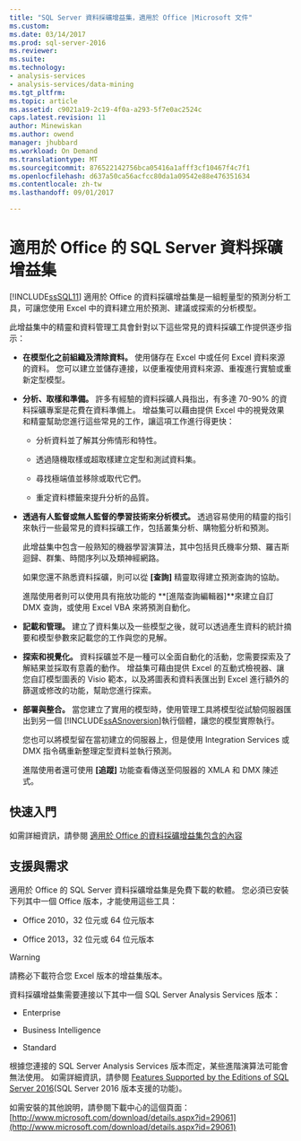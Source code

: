 ```yaml
---
title: "SQL Server 資料採礦增益集，適用於 Office |Microsoft 文件"
ms.custom: 
ms.date: 03/14/2017
ms.prod: sql-server-2016
ms.reviewer: 
ms.suite: 
ms.technology:
- analysis-services
- analysis-services/data-mining
ms.tgt_pltfrm: 
ms.topic: article
ms.assetid: c9021a19-2c19-4f0a-a293-5f7e0ac2524c
caps.latest.revision: 11
author: Minewiskan
ms.author: owend
manager: jhubbard
ms.workload: On Demand
ms.translationtype: MT
ms.sourcegitcommit: 876522142756bca05416a1afff3cf10467f4c7f1
ms.openlocfilehash: d637a50ca56acfcc80da1a09542e88e476351634
ms.contentlocale: zh-tw
ms.lasthandoff: 09/01/2017

---
```

# <a name="sql-server-data-mining-add-ins-for-office"></a>適用於 Office 的 SQL Server 資料採礦增益集
  [!INCLUDE[ssSQL11](../../includes/sssql11-md.md)] 適用於 Office 的資料採礦增益集是一組輕量型的預測分析工具，可讓您使用 Excel 中的資料建立用於預測、建議或探索的分析模型。  
  
 此增益集中的精靈和資料管理工具會針對以下這些常見的資料採礦工作提供逐步指示：  
  
-   **在模型化之前組織及清除資料。** 使用儲存在 Excel 中或任何 Excel 資料來源的資料。 您可以建立並儲存連接，以便重複使用資料來源、重複進行實驗或重新定型模型。  
  
-   **分析、取樣和準備。** 許多有經驗的資料採礦人員指出，有多達 70-90% 的資料採礦專案是花費在資料準備上。 增益集可以藉由提供 Excel 中的視覺效果和精靈幫助您進行這些常見的工作，讓這項工作進行得更快：  
  
    -   分析資料並了解其分佈情形和特性。  
  
    -   透過隨機取樣或超取樣建立定型和測試資料集。  
  
    -   尋找極端值並移除或取代它們。  
  
    -   重定資料標籤來提升分析的品質。  
  
-   **透過有人監督或無人監督的學習技術來分析模式。** 透過容易使用的精靈的指引來執行一些最常見的資料採礦工作，包括叢集分析、購物籃分析和預測。  
  
     此增益集中包含一般熟知的機器學習演算法，其中包括貝氏機率分類、羅吉斯迴歸、群集、時間序列以及類神經網路。  
  
     如果您還不熟悉資料採礦，則可以從 **[查詢]** 精靈取得建立預測查詢的協助。  
  
     進階使用者則可以使用具有拖放功能的 **[進階查詢編輯器]**來建立自訂 DMX 查詢，或使用 Excel VBA 來將預測自動化。  
  
-   **記載和管理。** 建立了資料集以及一些模型之後，就可以透過產生資料的統計摘要和模型參數來記載您的工作與您的見解。  
  
-   **探索和視覺化。** 資料採礦並不是一種可以全面自動化的活動，您需要探索及了解結果並採取有意義的動作。 增益集可藉由提供 Excel 的互動式檢視器、讓您自訂模型圖表的 Visio 範本，以及將圖表和資料表匯出到 Excel 進行額外的篩選或修改的功能，幫助您進行探索。  
  
-   **部署與整合。** 當您建立了實用的模型時，使用管理工具將模型從試驗伺服器匯出到另一個 [!INCLUDE[ssASnoversion](../../includes/ssasnoversion-md.md)]執行個體，讓您的模型實際執行。  
  
     您也可以將模型留在當初建立的伺服器上，但是使用 Integration Services 或 DMX 指令碼重新整理定型資料並執行預測。  
  
     進階使用者還可使用 **[追蹤]** 功能查看傳送至伺服器的 XMLA 和 DMX 陳述式。  
  
## <a name="getting-started"></a>快速入門  
 如需詳細資訊，請參閱 [適用於 Office 的資料採礦增益集包含的內容](http://go.microsoft.com/fwlink/p/?LinkId=616849)  
  
## <a name="support-and-requirements"></a>支援與需求  
 適用於 Office 的 SQL Server 資料採礦增益集是免費下載的軟體。 您必須已安裝下列其中一個 Office 版本，才能使用這些工具：  
  
-   Office 2010，32 位元或 64 位元版本  
  
-   Office 2013，32 位元或 64 位元版本  
  
> [!WARNING]  
>  請務必下載符合您 Excel 版本的增益集版本。  
  
 資料採礦增益集需要連接以下其中一個 SQL Server Analysis Services 版本：  
  
-   Enterprise  
  
-   Business Intelligence  
  
-   Standard  
  
 根據您連接的 SQL Server Analysis Services 版本而定，某些進階演算法可能會無法使用。 如需詳細資訊，請參閱 [Features Supported by the Editions of SQL Server 2016](../../analysis-services/analysis-services-features-supported-by-the-editions-of-sql-server-2016.md)(SQL Server 2016 版本支援的功能)。  
  
 如需安裝的其他說明，請參閱下載中心的這個頁面： [http://www.microsoft.com/download/details.aspx?id=29061](http://www.microsoft.com/download/details.aspx?id=29061)  
  
  

